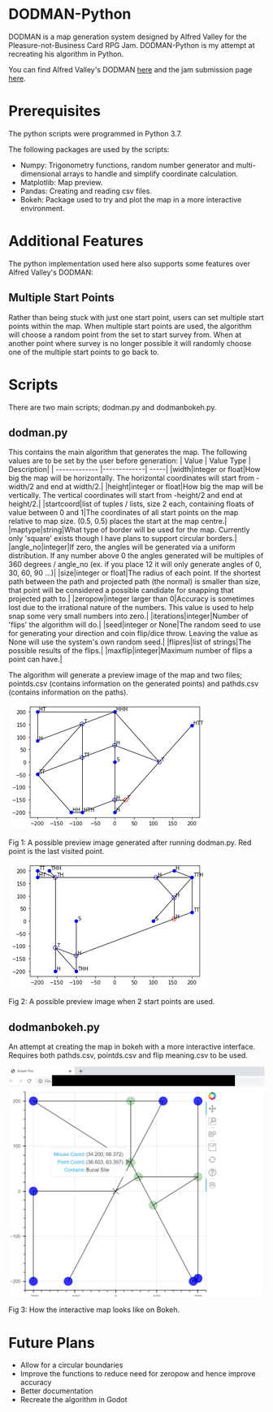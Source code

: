 # DODMAN-Python
DODMAN is a map generation system designed by Alfred Valley for the Pleasure-not-Business Card RPG Jam. DODMAN-Python is my attempt at recreating his algorithm in Python.

You can find Alfred Valley's DODMAN [here](https://alfredvalley.itch.io/dodman) and the jam submission page [here](https://itch.io/jam/pleasurecardrpg/rate/962103).

# Prerequisites
The python scripts were programmed in Python 3.7.

The following packages are used by the scripts:
* Numpy: Trigonometry functions, random number generator and multi-dimensional arrays to handle and simplify coordinate calculation.
* Matplotlib: Map preview.
* Pandas: Creating and reading csv files.
* Bokeh: Package used to try and plot the map in a more interactive environment.

# Additional Features
The python implementation used here also supports some features over Alfred Valley's DODMAN:
## Multiple Start Points
Rather than being stuck with just one start point, users can set multiple start points within the map. When multiple start points are used, the algorithm will choose a random point from the set to start survey from. When at another point where survey is no longer possible it will randomly choose one of the multiple start points to go back to.

# Scripts
There are two main scripts; dodman.py and dodmanbokeh.py.

## dodman.py
This contains the main algorithm that generates the map.
The following values are to be set by the user before generation:
| Value       | Value Type           | Description|
| ------------- |-------------| -----|
|width|integer or float|How big the map will be horizontally. The horizontal coordinates will start from -width/2 and end at width/2.|
|height|integer or float|How big the map will be vertically. The vertical coordinates will start from -height/2 and end at height/2.|
|startcoord|list of tuples / lists, size 2 each, containing floats of value between 0 and 1|The coordinates of all start points on the map relative to map size. (0.5, 0.5) places the start at the map centre.|
|maptype|string|What type of border will be used for the map. Currently only 'square' exists though I have plans to support circular borders.|
|angle_no|integer|If zero, the angles will be generated via a uniform distribution. If any number above 0 the angles generated will be multiples of 360 degrees / angle_no (ex. if you place 12 it will only generate angles of 0, 30, 60, 90 ...)|
|size|integer or float|The radius of each point. If the shortest path between the path and projected path (the normal) is smaller than size, that point will be considered a possible candidate for snapping that projected path to.|
|zeropow|integer larger than 0|Accuracy is sometimes lost due to the irrational nature of the numbers. This value is used to help snap some very small numbers into zero.|
|iterations|integer|Number of 'flips' the algorithm will do.|
|seed|integer or None|The random seed to use for generating your direction and coin flip/dice throw. Leaving the value as None will use the system's own random seed.|
|flipres|list of strings|The possible results of the flips.|
|maxflip|integer|Maximum number of flips a point can have.|

The algorithm will generate a preview image of the map and two files; pointds.csv (contains information on the generated points) and pathds.csv (contains information on the paths).

![Example Preview Map](https://github.com/AfterthoughtC/DODMAN-Python/blob/main/images/DODMAN%20Preview.png)

Fig 1: A possible preview image generated after running dodman.py. Red point is the last visited point.

![Example Preview Two Start Points](https://github.com/AfterthoughtC/DODMAN-Python/blob/main/images/DODMAN%20Preview%20-%20Multiple%20Start%20Points.png)

Fig 2: A possible preview image when 2 start points are used.

## dodmanbokeh.py
An attempt at creating the map in bokeh with a more interactive interface. Requires both pathds.csv, pointds.csv and flip meaning.csv to be used.

![Example Bokeh](https://github.com/AfterthoughtC/DODMAN-Python/blob/main/images/Bokeh%20Map%20Preview.png)

Fig 3: How the interactive map looks like on Bokeh.

# Future Plans
* Allow for a circular boundaries
* Improve the functions to reduce need for zeropow and hence improve accuracy
* Better documentation
* Recreate the algorithm in Godot
